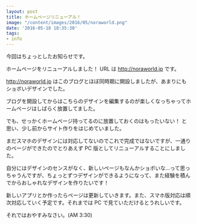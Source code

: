 ```yaml
---
layout: post
title: ホームページリニューアル！
image: "/content/images/2016/05/noraworld.png"
date: '2016-05-18 18:35:30'
tags:
- info
---
```


今回はちょっとしたお知らせです。

ホームページをリニューアルしました！ URL は http://noraworld.jp です。

http://noraworld.jp はこのブログとほぼ同時期に開設しましたが、あまりにもショボいデザインでした。

ブログを開設してからはこちらのデザインを編集するのが楽しくなっちゃってホームページはしばらく放置してました。

でも、せっかくホームページ持ってるのに放置しておくのはもったいない！ と思い、少し前からサイト作りをはじめていました。

まだスマホのデザインには対応してないのでこれで完成ではないですが、一通りのページができたのでとりあえず PC 版としてリニューアルすることにしました。

自分にはデザインのセンスがなく、新しいページもなんかショボいな…って思っちゃうんですが、ちょっとずつデザインができるようになって、また経験を積んでからおしゃれなデザインを作りたいです！

新しいアプリとか作ったらページは更新していきます。また、スマホ版対応は順次対応していく予定です。それまでは PC で見ていただけるとうれしいです。

それではおやすみなさい。(AM 3:30)